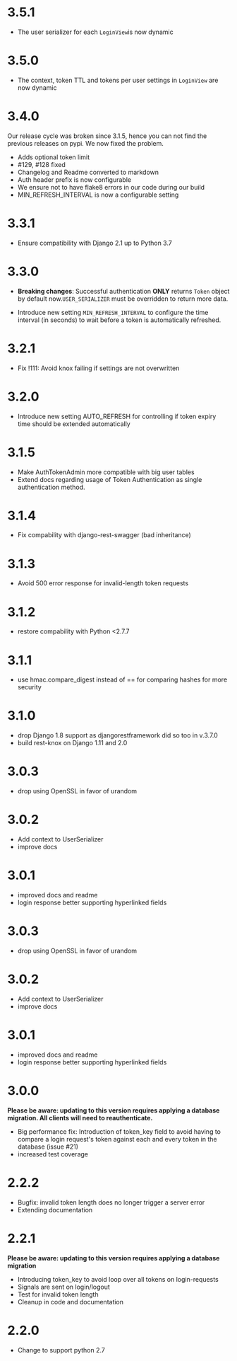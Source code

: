 3.5.1
=====

- The user serializer for each `LoginView`is now dynamic


3.5.0
=====

- The context, token TTL and tokens per user settings in `LoginView` are now dynamic


3.4.0
=====

Our release cycle was broken since 3.1.5, hence you can not find the previous releases on pypi. We now fixed the problem.

- Adds optional token limit
- #129, #128 fixed
- Changelog and Readme converted to markdown
- Auth header prefix is now configurable
- We ensure not to have flake8 errors in our code during our build
- MIN_REFRESH_INTERVAL is now a configurable setting


3.3.1
=====

-   Ensure compatibility with Django 2.1 up to Python 3.7

3.3.0
=====

-   **Breaking changes**: Successful authentication **ONLY** returns
    `Token` object by default
    now.`USER_SERIALIZER` must be overridden to return more
    data.

-   Introduce new setting `MIN_REFRESH_INTERVAL` to configure the time
    interval (in seconds) to wait before a token is automatically refreshed.

3.2.1
=====

-   Fix !111: Avoid knox failing if settings are not overwritten

3.2.0
=====

-   Introduce new setting AUTO_REFRESH for controlling if token expiry
    time should be extended automatically

3.1.5
=====

-   Make AuthTokenAdmin more compatible with big user tables
-   Extend docs regarding usage of Token Authentication as single
    authentication method.

3.1.4
=====

-   Fix compability with django-rest-swagger (bad inheritance)

3.1.3
=====

-   Avoid 500 error response for invalid-length token requests

3.1.2
=====

-   restore compability with Python <2.7.7

3.1.1
=====

-   use hmac.compare_digest instead of == for comparing hashes for more
    security

3.1.0
=====

-   drop Django 1.8 support as djangorestframework did so too in v.3.7.0
-   build rest-knox on Django 1.11 and 2.0

3.0.3
=====

-   drop using OpenSSL in favor of urandom

3.0.2
=====

-   Add context to UserSerializer
-   improve docs

3.0.1
=====

-   improved docs and readme
-   login response better supporting hyperlinked fields

3.0.3
=====

-   drop using OpenSSL in favor of urandom

3.0.2
=====

-   Add context to UserSerializer
-   improve docs

3.0.1
=====

-   improved docs and readme
-   login response better supporting hyperlinked fields

3.0.0
=====

**Please be aware: updating to this version requires applying a database
migration. All clients will need to reauthenticate.**

-   Big performance fix: Introduction of token_key field to avoid
    having to compare a login request's token against each and every
    token in the database (issue #21)
-   increased test coverage

2.2.2
=====

-   Bugfix: invalid token length does no longer trigger a server error
-   Extending documentation

2.2.1
=====

**Please be aware: updating to this version requires applying a database
migration**

-   Introducing token_key to avoid loop over all tokens on
    login-requests
-   Signals are sent on login/logout
-   Test for invalid token length
-   Cleanup in code and documentation

2.2.0
=====

-   Change to support python 2.7
